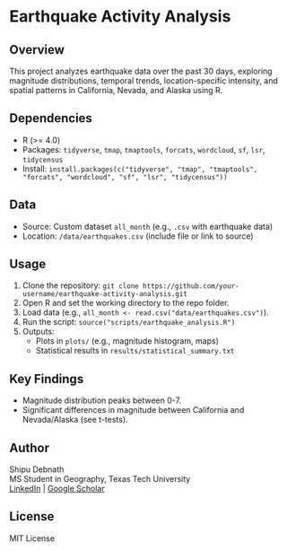 # Earthquake Activity Analysis

## Overview
This project analyzes earthquake data over the past 30 days, exploring magnitude distributions, temporal trends, location-specific intensity, and spatial patterns in California, Nevada, and Alaska using R.

## Dependencies
- R (>= 4.0)
- Packages: `tidyverse`, `tmap`, `tmaptools`, `forcats`, `wordcloud`, `sf`, `lsr`, `tidycensus`
- Install: `install.packages(c("tidyverse", "tmap", "tmaptools", "forcats", "wordcloud", "sf", "lsr", "tidycensus"))`

## Data
- Source: Custom dataset `all_month` (e.g., `.csv` with earthquake data)
- Location: `/data/earthquakes.csv` (include file or link to source)

## Usage
1. Clone the repository: `git clone https://github.com/your-username/earthquake-activity-analysis.git`
2. Open R and set the working directory to the repo folder.
3. Load data (e.g., `all_month <- read.csv("data/earthquakes.csv")`).
4. Run the script: `source("scripts/earthquake_analysis.R")`
5. Outputs:
   - Plots in `plots/` (e.g., magnitude histogram, maps)
   - Statistical results in `results/statistical_summary.txt`

## Key Findings
- Magnitude distribution peaks between 0-7.
- Significant differences in magnitude between California and Nevada/Alaska (see t-tests).

## Author
Shipu Debnath  
MS Student in Geography, Texas Tech University  
[LinkedIn](https://linkedin.com/in/your-profile) | [Google Scholar](https://scholar.google.com/citations?user=your-id)

## License
MIT License
